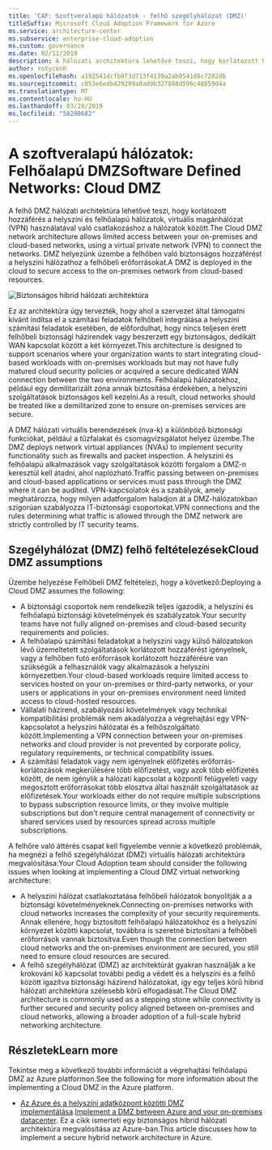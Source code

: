 ```yaml
---
title: 'CAF: Szoftveralapú hálózatok - felhő szegélyhálózat (DMZ)'
titleSuffix: Microsoft Cloud Adoption Framework for Azure
ms.service: architecture-center
ms.subservice: enterprise-cloud-adoption
ms.custom: governance
ms.date: 02/11/2019
description: A hálózati architektúra lehetővé teszi, hogy korlátozott hozzáférés a helyszíni és felhőalapú hálózatok között
author: rotycenh
ms.openlocfilehash: a192541dcfb0f3d713f4139a2ab0541d0c7202db
ms.sourcegitcommit: c053e6edb429299a0ad9b327888d596c48859d4a
ms.translationtype: MT
ms.contentlocale: hu-HU
ms.lasthandoff: 03/20/2019
ms.locfileid: "58298682"
---
```

# <a name="software-defined-networks-cloud-dmz"></a><span data-ttu-id="91dd0-103">A szoftveralapú hálózatok: Felhőalapú DMZ</span><span class="sxs-lookup"><span data-stu-id="91dd0-103">Software Defined Networks: Cloud DMZ</span></span>

<span data-ttu-id="91dd0-104">A felhő DMZ hálózati architektúra lehetővé teszi, hogy korlátozott hozzáférés a helyszíni és felhőalapú hálózatok, virtuális magánhálózat (VPN) használatával való csatlakozáshoz a hálózatok között.</span><span class="sxs-lookup"><span data-stu-id="91dd0-104">The Cloud DMZ network architecture allows limited access between your on-premises and cloud-based networks, using a virtual private network (VPN) to connect the networks.</span></span> <span data-ttu-id="91dd0-105">DMZ helyezünk üzembe a felhőben való biztonságos hozzáférést a helyszíni hálózathoz a felhőbeli erőforrásokat.</span><span class="sxs-lookup"><span data-stu-id="91dd0-105">A DMZ is deployed in the cloud to secure access to the on-premises network from cloud-based resources.</span></span>

![Biztonságos hibrid hálózati architektúra](../../../reference-architectures/dmz/images/dmz-private.png)

<span data-ttu-id="91dd0-107">Ez az architektúra úgy tervezték, hogy ahol a szervezet által támogatni kívánt indítsa el a számítási feladatok felhőbeli integrálása a helyszíni számítási feladatok esetében, de előfordulhat, hogy nincs teljesen érett felhőbeli biztonsági házirendek vagy beszerzett egy biztonságos, dedikált WAN kapcsolat között a két környezet.</span><span class="sxs-lookup"><span data-stu-id="91dd0-107">This architecture is designed to support scenarios where your organization wants to start integrating cloud-based workloads with on-premises workloads but may not have fully matured cloud security policies or acquired a secure dedicated WAN connection between the two environments.</span></span> <span data-ttu-id="91dd0-108">Felhőalapú hálózatokhoz, például egy demilitarizált zóna annak biztosítása érdekében, a helyszíni szolgáltatások biztonságos kell kezelni.</span><span class="sxs-lookup"><span data-stu-id="91dd0-108">As a result, cloud networks should be treated like a demilitarized zone to ensure on-premises services are secure.</span></span>

<span data-ttu-id="91dd0-109">A DMZ hálózati virtuális berendezések (nva-k) a különböző biztonsági funkciókat, például a tűzfalakat és csomagvizsgálatot helyez üzembe.</span><span class="sxs-lookup"><span data-stu-id="91dd0-109">The DMZ deploys network virtual appliances (NVAs) to implement security functionality such as firewalls and packet inspection.</span></span> <span data-ttu-id="91dd0-110">A helyszíni és felhőalapú alkalmazások vagy szolgáltatások közötti forgalom a DMZ-n keresztül kell átadni, ahol naplózható.</span><span class="sxs-lookup"><span data-stu-id="91dd0-110">Traffic passing between on-premises and cloud-based applications or services must pass through the DMZ where it can be audited.</span></span> <span data-ttu-id="91dd0-111">VPN-kapcsolatok és a szabályok, amely meghatározza, hogy milyen adatforgalom haladjon át a DMZ-hálózatokban szigorúan szabályozza IT-biztonsági csoportokat.</span><span class="sxs-lookup"><span data-stu-id="91dd0-111">VPN connections and the rules determining what traffic is allowed through the DMZ network are strictly controlled by IT security teams.</span></span>

## <a name="cloud-dmz-assumptions"></a><span data-ttu-id="91dd0-112">Szegélyhálózat (DMZ) felhő feltételezések</span><span class="sxs-lookup"><span data-stu-id="91dd0-112">Cloud DMZ assumptions</span></span>

<span data-ttu-id="91dd0-113">Üzembe helyezése Felhőbeli DMZ feltételezi, hogy a következő:</span><span class="sxs-lookup"><span data-stu-id="91dd0-113">Deploying a Cloud DMZ assumes the following:</span></span>

- <span data-ttu-id="91dd0-114">A biztonsági csoportok nem rendelkezik teljes igazodik, a helyszíni és felhőalapú biztonsági követelmények és szabályzatok.</span><span class="sxs-lookup"><span data-stu-id="91dd0-114">Your security teams have not fully aligned on-premises and cloud-based security requirements and policies.</span></span>
- <span data-ttu-id="91dd0-115">A felhőalapú számítási feladatokat a helyszíni vagy külső hálózatokon lévő üzemeltetett szolgáltatások korlátozott hozzáférést igényelnek, vagy a felhőben futó erőforrások korlátozott hozzáférésre van szükségük a felhasználók vagy alkalmazások a helyszíni környezetben.</span><span class="sxs-lookup"><span data-stu-id="91dd0-115">Your cloud-based workloads require limited access to services hosted on your on-premises or third-party networks, or your users or applications in your on-premises environment need limited access to cloud-hosted resources.</span></span>
- <span data-ttu-id="91dd0-116">Vállalati házirend, szabályozási követelmények vagy technikai kompatibilitási problémák nem akadályozza a végrehajtási egy VPN-kapcsolatot a helyszíni hálózatai és a felhőszolgáltató között.</span><span class="sxs-lookup"><span data-stu-id="91dd0-116">Implementing a VPN connection between your on-premises networks and cloud provider is not prevented by corporate policy, regulatory requirements, or technical compatibility issues.</span></span>
- <span data-ttu-id="91dd0-117">A számítási feladatok vagy nem igényelnek előfizetés erőforrás-korlátozások megkerülésére több előfizetést, vagy azok több előfizetés között, de nem igénylik a hálózati kapcsolat a központi felügyeleti vagy megosztott erőforrásokat több elosztva által használt szolgáltatások az előfizetések.</span><span class="sxs-lookup"><span data-stu-id="91dd0-117">Your workloads either do not require multiple subscriptions to bypass subscription resource limits, or they involve multiple subscriptions but don't require central management of connectivity or shared services used by resources spread across multiple subscriptions.</span></span>

<span data-ttu-id="91dd0-118">A felhőre való áttérés csapat kell figyelembe vennie a következő problémák, ha megnézi a felhő szegélyhálózat (DMZ) virtuális hálózati architektúra megvalósítása:</span><span class="sxs-lookup"><span data-stu-id="91dd0-118">Your Cloud Adoption team should consider the following issues when looking at implementing a Cloud DMZ virtual networking architecture:</span></span>

- <span data-ttu-id="91dd0-119">A helyszíni hálózat csatlakoztatása felhőbeli hálózatok bonyolítják a a biztonsági követelményeknek.</span><span class="sxs-lookup"><span data-stu-id="91dd0-119">Connecting on-premises networks with cloud networks increases the complexity of your security requirements.</span></span> <span data-ttu-id="91dd0-120">Annak ellenére, hogy biztosított felhőalapú hálózatokhoz és a helyszíni környezet közötti kapcsolat, továbbra is szeretné biztosítani a felhőbeli erőforrások vannak biztosítva.</span><span class="sxs-lookup"><span data-stu-id="91dd0-120">Even though the connection between cloud networks and the on-premises environment are secured, you still need to ensure cloud resources are secured.</span></span>
- <span data-ttu-id="91dd0-121">A felhő szegélyhálózat (DMZ) az architektúrát gyakran használják a ke krokování kő kapcsolat további pedig a védett és a helyszíni és a felhő között igazítva biztonsági házirend hálózatokat, így egy teljes körű hibrid hálózati architektúra szélesebb körű elfogadását.</span><span class="sxs-lookup"><span data-stu-id="91dd0-121">The Cloud DMZ architecture is commonly used as a stepping stone while connectivity is further secured and security policy aligned between on-premises and cloud networks, allowing a broader adoption of a full-scale hybrid networking architecture.</span></span>

## <a name="learn-more"></a><span data-ttu-id="91dd0-122">Részletek</span><span class="sxs-lookup"><span data-stu-id="91dd0-122">Learn more</span></span>

<span data-ttu-id="91dd0-123">Tekintse meg a következő további információt a végrehajtási felhőalapú DMZ az Azure platformon.</span><span class="sxs-lookup"><span data-stu-id="91dd0-123">See the following for more information about the implementing a Cloud DMZ in the Azure platform.</span></span>

- <span data-ttu-id="91dd0-124">[Az Azure és a helyszíni adatközpont közötti DMZ implementálása](../../../reference-architectures/dmz/secure-vnet-hybrid.md).</span><span class="sxs-lookup"><span data-stu-id="91dd0-124">[Implement a DMZ between Azure and your on-premises datacenter](../../../reference-architectures/dmz/secure-vnet-hybrid.md).</span></span> <span data-ttu-id="91dd0-125">Ez a cikk ismerteti egy biztonságos hibrid hálózati architektúra megvalósítása az Azure-ban.</span><span class="sxs-lookup"><span data-stu-id="91dd0-125">This article discusses how to implement a secure hybrid network architecture in Azure.</span></span>
